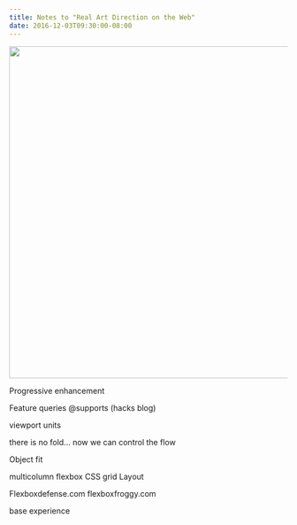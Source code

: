 ```yaml
---
title: Notes to "Real Art Direction on the Web"
date: 2016-12-03T09:30:00-08:00
---
```


<a href="https://youtu.be/5Z7lSSMwRgo"><img src="/uploads/css.png" width="600px"></a>

Progressive enhancement

Feature queries @supports (hacks blog)

viewport units

there is no fold...  now we can control the flow

Object fit

multicolumn
flexbox
CSS grid Layout

Flexboxdefense.com
flexboxfroggy.com

base experience
